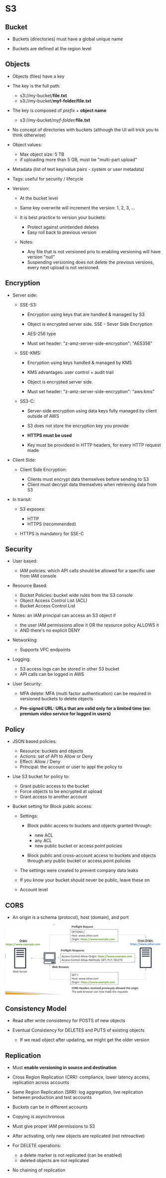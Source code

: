 # S3

## Bucket

- Buckets (directories) must have a global unique name

- Buckets are defined at the region level


## Objects

- Objects (files) have a key

- The key is the full path:
    - s3://my-bucket/__file.txt__
    - s3://my-bucket/__myf-folder/file.txt__

- The key is composed of *prefix* + __object name__
    - s3://my-bucket/*myf-folder/*__file.txt__

- No concept of directories with buckets (although the UI will trick you to think otherwise)

- Object values:
    - Max object size: 5 TB
    - if uploading more than 5 GB, must be "multi-part upload"

- Metadata (list of text key/value pairs - system or user metadata)

- Tags: useful for security / lifecycle

- Version:
    - At the bucket level
    - Same key overwrite will increment the version: 1, 2, 3, ...

    - It is best practice to version your buckets:
        - Protect against unintended deletes
        - Easy roll back to previous version

    - Notes:
        - Any file that is not versioned prio to enabling versioning will have version "null"
        - Suspending versioning does not delete the previous versions, every next upload is not versioned.
    
## Encryption

- Server side:
    - SSE-S3:
        - Encryption using keys that are handled & managed by S3

        - Object is encrypted server side. SSE - Sever Side Encryption

        - AES-256 type

        - Must set header: "z-amz-server-side-encryption": "AES356"

    - SSE-KMS:
        - Encryption using keys handled & managed by KMS

        - KMS advantages: user control + audit trail 

        - Object is encrypted server side.

        - Must set header: "z-amz-server-side-encryption": "aws:kms"


    - SS3-C:
        - Server-side encryption using data keys fully managed by client outside of AWS

        - S3 does not store the encryption key you provide

        - __HTTPS must be used__

        - Key must be provideed in HTTP headers, for every HTTP request made

- Client Side:
    - Client Side Encryption:

        - Clients must encrypt data themselves before sending to S3
        - Client must decrypt data themselves when retrieving data from S3


- In transit:
    - S3 exposes:
        - HTTP
        - HTTPS (recommended)

    - HTTPS is mandatory for SSE-C


## Security

- User based:
    - IAM policies: which API calls should be allowed for a specific user from IAM console

- Resource Based:
    - Bucket Policies: bucket wide rules from the S3 console
    - Object Access Control List (ACL)
    - Bucket Access Control List 

- Notes: an IAM principal can access an S3 object if
    - the user IAM permissions allow it OR the resource policy ALLOWS it
    - AND there's no explicit DENY

- Networking:
    - Supports VPC endpoints

- Logging:
    - S3 access logs can be stored in other S3 bucket
    - API calls can be logged in AWS

- User Security:
    - MFA delete: MFA (multi factor authentication) can be required in versioned buckets to delete objects

    - __Pre-signed URL: URLs that are valid only for a limited time (ex: premium video service for logged in users)__


## Policy

- JSON based policies:
    - Resource: buckets and objects
    - Actions: set of API to Allow or Deny
    - Effect: Allow / Deny
    - Principal: the account or user to appl the policy to

- Use S3 bucket for policy to:
    - Grant public access to the bucket
    - Force objects to be encrypted at upload
    - Grant access to another account


- Bucket setting for Block public access:

    - Settings:
        - Block public access to buckets and objects granted through:
            - new ACL
            - any ACL
            - new public bucket or access point policies

        - Block public and cross-account access to buckets and objects through any public bucket or access point policies

    - The settings were created to prevent company data leaks

    - If you know your bucket should never be public, leave these on

    - Account level

## CORS

- An origin is a schema (protocol), host (domain), and port

![](../references/images/cors-00.png)

## Consistency Model

- Read after write consistency for POSTS of new objects

- Eventual Consistency for DELETES and PUTS of existing objects

    - If we read object after updating, we might get the older version

## Replication

- Must __enable versioning in source and destination__

- Cross Region Replication (CRR): compliance, lower latency access, replication across accounts

- Same Region Replication (SRR): log aggregation, live replication between production and test accounts

- Buckets can be in different accounts

- Copying is asynchronous

- Must give proper IAM permissions to S3

- After activating, only new objects are replicated (not retroactive)

- For DELETE operations:
    - a delete marker is not replicated (can be enabled)
    - deleted objects are not replicated

- No chaining of replication